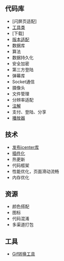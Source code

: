 ## 代码库
- [闪屏页适配]
- [工具类](./quickly/Util.md)
- [下载]
- [版本适配](./quickly/VersionFit.md)
- 数据库
- 算法
- 数据持久化
- 安全加密
- 第三方登陆
- 弹幕库
- Socket通信
- 摄像头
- 文件管理
- 分辨率适配
- [注解](./quickly/Annotation.md)
- 支付、登陆、分享
- [播放器](./quickly/Player.md)

## 技术
- [发布jcenter库](./quickly/Bintray.md)
- [插件化](./quickly/Plugin.md)
- 热更新
- 代码框架
- 性能优化，页面滑动流畅
- 内存优化

## 资源
- 颜色搭配
- 图标
- 代码混淆
- 多渠道打包

## 工具
- [Gif转换工具](https://ezgif.com)
